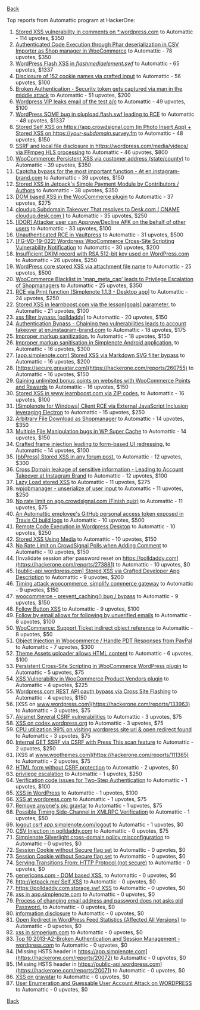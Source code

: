 [Back](../README.md)

Top reports from Automattic program at HackerOne:

1. [Stored XSS vulnerability in comments on *.wordpress.com](https://hackerone.com/reports/707720) to Automattic - 114 upvotes, $350
2. [Authenticated Code Execution through Phar deserialization in CSV Importer as Shop manager in WooCommerce](https://hackerone.com/reports/403083) to Automattic - 78 upvotes, $350
3. [WordPress Flash XSS in *flashmediaelement.swf*](https://hackerone.com/reports/134546) to Automattic - 65 upvotes, $1337
4. [Disclosure of 152 cookie names via crafted input](https://hackerone.com/reports/310105) to Automattic - 56 upvotes, $100
5. [Broken Authentication - Security token gets captured via man in the middle attack](https://hackerone.com/reports/206650) to Automattic - 51 upvotes, $200
6. [Wordpress VIP leaks email of the test a/c](https://hackerone.com/reports/540301) to Automattic - 49 upvotes, $100
7. [WordPress SOME bug in plupload.flash.swf leading to RCE](https://hackerone.com/reports/134738) to Automattic - 48 upvotes, $1337
8. [Stored Self XSS on https://app.crowdsignal.com (in Photo Insert App) + Stored XSS on https://*your-subdomain*.survey.fm](https://hackerone.com/reports/667188) to Automattic - 48 upvotes, $150
9. [SSRF and local file disclosure in https://wordpress.com/media/videos/ via FFmpeg HLS processing](https://hackerone.com/reports/237381) to Automattic - 46 upvotes, $800
10. [WooCommerce: Persistent XSS via customer address (state/county)](https://hackerone.com/reports/530499) to Automattic - 39 upvotes, $350
11. [Captcha bypass for the most important function - At en.instagram-brand.com](https://hackerone.com/reports/206653) to Automattic - 39 upvotes, $150
12. [Stored XSS in Jetpack's Simple Payment Module by Contributors / Authors](https://hackerone.com/reports/402753) to Automattic - 38 upvotes, $350
13. [DOM based XSS in the WooCommerce plugin](https://hackerone.com/reports/507139) to Automattic - 37 upvotes, $275
14. [cloudup Subdomain Takeover That resolves to Desk.com ( CNAME cloudup.desk.com )](https://hackerone.com/reports/201796) to Automattic - 35 upvotes, $250
15. [[IDOR] Attacker user can Approve/Decline AFK on the behalf of other users](https://hackerone.com/reports/725569) to Automattic - 33 upvotes, $100
16. [Unauthenticated RCE in Vaultpress](https://hackerone.com/reports/236552) to Automattic - 31 upvotes, $500
17. [[FG-VD-19-022] Wordpress WooCommerce Cross-Site Scripting Vulnerability Notification](https://hackerone.com/reports/495583) to Automattic - 30 upvotes, $200
18. [Insufficient DKIM record with RSA 512-bit key used on WordPress.com](https://hackerone.com/reports/550937) to Automattic - 26 upvotes, $250
19. [WordPress core stored XSS via attachment file name](https://hackerone.com/reports/139245) to Automattic - 25 upvotes, $500
20. [WooCommerce Blacklist in 'map_meta_cap' leads to Privilege Escalation of Shopmanagers](https://hackerone.com/reports/403039) to Automattic - 25 upvotes, $350
21. [RCE via Print function [Simplenote 1.1.3 - Desktop app]](https://hackerone.com/reports/358049) to Automattic - 24 upvotes, $250
22. [Stored XSS in learnboost.com via the lesson[goals] parameter.](https://hackerone.com/reports/300270) to Automattic - 21 upvotes, $100
23. [xss filter bypass [polldaddy]](https://hackerone.com/reports/264832) to Automattic - 20 upvotes, $150
24. [Authentication Bypass - Chaining two vulnerabilities leads to account takeover at en.instagram-brand.com](https://hackerone.com/reports/209008) to Automattic - 18 upvotes, $175
25. [Improper markup sanitization.](https://hackerone.com/reports/289823) to Automattic - 18 upvotes, $150
26. [Improper markup sanitisation in Simplenote Android application.](https://hackerone.com/reports/297547) to Automattic - 16 upvotes, $300
27. [[app.simplenote.com] Stored XSS via Markdown SVG filter bypass](https://hackerone.com/reports/271007) to Automattic - 16 upvotes, $200
28. [https://secure.gravatar.com](https://hackerone.com/reports/260755) to Automattic - 16 upvotes, $150
29. [Gaining unlimited bonus points on websites with WooCommerce Points and Rewards](https://hackerone.com/reports/592803) to Automattic - 16 upvotes, $150
30. [Stored XSS in www.learnboost.com via ZIP codes.](https://hackerone.com/reports/300812) to Automattic - 16 upvotes, $100
31. [[Simplenote for Windows] Client RCE via External JavaScript Inclusion leveraging Electron](https://hackerone.com/reports/291539) to Automattic - 15 upvotes, $250
32. [Arbitrary File Download as Shopmanager](https://hackerone.com/reports/402473) to Automattic - 14 upvotes, $350
33. [Multiple File Manipulation bugs in WP Super Cache](https://hackerone.com/reports/240886) to Automattic - 14 upvotes, $150
34. [Crafted frame injection leading to form-based UI redressing.](https://hackerone.com/reports/291683) to Automattic - 14 upvotes, $100
35. [[bbPress] Stored XSS in any forum post.](https://hackerone.com/reports/151117) to Automattic - 12 upvotes, $300
36. [Cross Domain leakage of sensitive information - Leading to Account Takeover at Instagram Brand](https://hackerone.com/reports/209352) to Automattic - 12 upvotes, $100
37. [Lazy Load stored XSS](https://hackerone.com/reports/152416) to Automattic - 11 upvotes, $275
38. [wpjobmanager - unserialize of user input](https://hackerone.com/reports/308489) to Automattic - 11 upvotes, $250
39. [No rate limit on app.crowdsignal.com (Finish quiz)](https://hackerone.com/reports/568832) to Automattic - 11 upvotes, $75
40. [An Automattic employee's GitHub personal access token exposed in Travis CI build logs](https://hackerone.com/reports/218264) to Automattic - 10 upvotes, $500
41. [Remote Code Execution in Wordpress Desktop](https://hackerone.com/reports/301458) to Automattic - 10 upvotes, $250
42. [Stored XSS Using Media](https://hackerone.com/reports/275386) to Automattic - 10 upvotes, $150
43. [No Rate Limit on CrowdSignal Polls when Adding Comment](https://hackerone.com/reports/488923) to Automattic - 10 upvotes, $150
44. [Invalidate session after password reset on https://polldaddy.com](https://hackerone.com/reports/273881) to Automattic - 10 upvotes, $0
45. [[public-api.wordpress.com] Stored XSS via Crafted Developer App Description](https://hackerone.com/reports/293743) to Automattic - 9 upvotes, $200
46. [Timing attack woocommerce, simplify commerce gateway](https://hackerone.com/reports/239359) to Automattic - 9 upvotes, $150
47. [woocommerce - prevent_caching() bug / bypass](https://hackerone.com/reports/241323) to Automattic - 9 upvotes, $150
48. [Follow Button XSS](https://hackerone.com/reports/172574) to Automattic - 9 upvotes, $100
49. [Follow by email allows for following by unverified emails](https://hackerone.com/reports/762121) to Automattic - 8 upvotes, $100
50. [WooCommerce: Support Ticket indirect object reference](https://hackerone.com/reports/91599) to Automattic - 8 upvotes, $50
51. [Object Injection in Woocommerce / Handle PDT Responses from PayPal](https://hackerone.com/reports/245228) to Automattic - 7 upvotes, $300
52. [Theme Assets uploader allows HTML content](https://hackerone.com/reports/769998) to Automattic - 6 upvotes, $100
53. [Persistent Cross-Site Scripting in WooCommerce WordPress plugin](https://hackerone.com/reports/152692) to Automattic - 5 upvotes, $75
54. [XSS Vulnerability in WooCommerce Product Vendors plugin](https://hackerone.com/reports/253313) to Automattic - 4 upvotes, $225
55. [Wordpress.com REST API oauth bypass via Cross Site Flashing](https://hackerone.com/reports/176308) to Automattic - 4 upvotes, $150
56. [XSS on www.wordpress.com](https://hackerone.com/reports/133963) to Automattic - 3 upvotes, $75
57. [Akismet Several CSRF vulnerabilities](https://hackerone.com/reports/131108) to Automattic - 3 upvotes, $75
58. [XSS on codex.wordpress.org](https://hackerone.com/reports/104559) to Automattic - 3 upvotes, $75
59. [CPU utilization 99% on visiting wordpress site url &amp; open redirect found](https://hackerone.com/reports/129091) to Automattic - 3 upvotes, $75
60. [Internal GET SSRF via CSRF with Press This scan feature](https://hackerone.com/reports/110801) to Automattic - 2 upvotes, $250
61. [XSS at www.woothemes.com](https://hackerone.com/reports/111365) to Automattic - 2 upvotes, $75
62. [HTML form without CSRF protection](https://hackerone.com/reports/7849) to Automattic - 2 upvotes, $0
63. [privilege escalation](https://hackerone.com/reports/13959) to Automattic - 1 upvotes, $250
64. [Verification code issues for Two-Step Authentication](https://hackerone.com/reports/67660) to Automattic - 1 upvotes, $100
65. [XSS in WordPress](https://hackerone.com/reports/81736) to Automattic - 1 upvotes, $100
66. [XSS at wordpress.com](https://hackerone.com/reports/111500) to Automattic - 1 upvotes, $75
67. [Remove anyone's pic gravtar](https://hackerone.com/reports/101145) to Automattic - 1 upvotes, $75
68. [Possible Timing Side-Channel in XMLRPC Verification](https://hackerone.com/reports/107296) to Automattic - 1 upvotes, $50
69. [logout csrf app.simplenote.com/logout](https://hackerone.com/reports/13705) to Automattic - 1 upvotes, $0
70. [CSV Injection in polldaddy.com](https://hackerone.com/reports/92353) to Automattic - 0 upvotes, $75
71. [Simplenote Silverlight cross-domain policy misconfiguration](https://hackerone.com/reports/7571) to Automattic - 0 upvotes, $0
72. [Session Cookie without Secure flag set](https://hackerone.com/reports/7680) to Automattic - 0 upvotes, $0
73. [Session Cookie without Secure flag set](https://hackerone.com/reports/7843) to Automattic - 0 upvotes, $0
74. [Serving Transitions From: HTTP Protocol (not secure)](https://hackerone.com/reports/14803) to Automattic - 0 upvotes, $0
75. [genericons.com - DOM based XSS.](https://hackerone.com/reports/14305) to Automattic - 0 upvotes, $0
76. [http://jetpack.me/ Self XSS](https://hackerone.com/reports/14303) to Automattic - 0 upvotes, $0
77. [https://polldaddy.com storage.swf XSS](https://hackerone.com/reports/9522) to Automattic - 0 upvotes, $0
78. [xss in app.simplenote.com](https://hackerone.com/reports/13703) to Automattic - 0 upvotes, $0
79. [Process of changing email address and password does not asks old Password.](https://hackerone.com/reports/15777) to Automattic - 0 upvotes, $0
80. [information disclosure](https://hackerone.com/reports/13939) to Automattic - 0 upvotes, $0
81. [Open Redirect in WordPress Feed Statistics {Affected All Versions}](https://hackerone.com/reports/22142) to Automattic - 0 upvotes, $0
82. [xss in simperium.com](https://hackerone.com/reports/13746) to Automattic - 0 upvotes, $0
83. [Top 10 2013-A2-Broken Authentication and Session Management - wordpress.com](https://hackerone.com/reports/18503) to Automattic - 0 upvotes, $0
84. [Missing HSTS header in https://app.simplenote.com](https://hackerone.com/reports/20072) to Automattic - 0 upvotes, $0
85. [Missing HSTS header in https://public-api.wordpress.com](https://hackerone.com/reports/20071) to Automattic - 0 upvotes, $0
86. [XSS on gravatar](https://hackerone.com/reports/13794) to Automattic - 0 upvotes, $0
87. [User Enumeration and Guessable User Account Attack on WORDPRESS](https://hackerone.com/reports/16439) to Automattic - 0 upvotes, $0


[Back](../README.md)